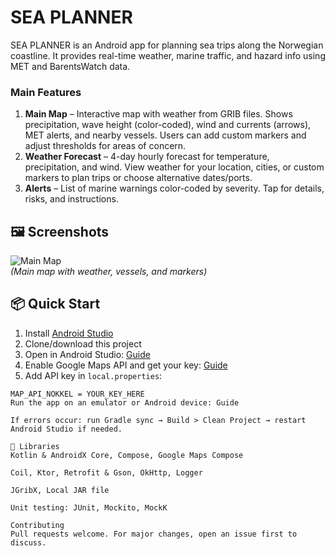 # SEA PLANNER

SEA PLANNER is an Android app for planning sea trips along the Norwegian coastline. It provides real-time weather, marine traffic, and hazard info using MET and BarentsWatch data.  

### Main Features
1. **Main Map** – Interactive map with weather from GRIB files. Shows precipitation, wave height (color-coded), wind and currents (arrows), MET alerts, and nearby vessels. Users can add custom markers and adjust thresholds for areas of concern.  
2. **Weather Forecast** – 4-day hourly forecast for temperature, precipitation, and wind. View weather for your location, cities, or custom markers to plan trips or choose alternative dates/ports.  
3. **Alerts** – List of marine warnings color-coded by severity. Tap for details, risks, and instructions.  

## 🖼 Screenshots
![Main Map](https://github.com/user-attachments/assets/28a3e61e-93cf-4741-b6cc-68751f3d5508)  
*(Main map with weather, vessels, and markers)*  

## 📦 Quick Start
1. Install [Android Studio](https://developer.android.com/studio/install)  
2. Clone/download this project  
3. Open in Android Studio: [Guide](https://developer.android.com/studio/projects/create-project#ImportAProject)  
4. Enable Google Maps API and get your key: [Guide](https://developers.google.com/codelabs/maps-platform/maps-platform-101-android#1)  
5. Add API key in `local.properties`:
```properties
MAP_API_NOKKEL = YOUR_KEY_HERE
Run the app on an emulator or Android device: Guide

If errors occur: run Gradle sync → Build > Clean Project → restart Android Studio if needed.

📙 Libraries
Kotlin & AndroidX Core, Compose, Google Maps Compose

Coil, Ktor, Retrofit & Gson, OkHttp, Logger

JGribX, Local JAR file

Unit testing: JUnit, Mockito, MockK

Contributing
Pull requests welcome. For major changes, open an issue first to discuss.
